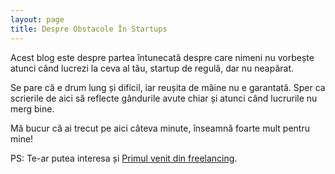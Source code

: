 ```yaml
---
layout: page
title: Despre Obstacole În Startups
---
```


Acest blog este despre partea întunecată despre care nimeni nu vorbește atunci când lucrezi la ceva al tău, startup de regulă, dar nu neapărat.

Se pare că e drum lung și dificil, iar reușita de mâine nu e garantată. Sper ca scrierile de aici să reflecte gândurile avute chiar și atunci când lucrurile nu merg bine.

Mă bucur că ai trecut pe aici câteva minute, înseamnă foarte mult pentru mine!

PS: Te-ar putea interesa și [Primul venit din freelancing](/2016/03/primul-venit-din-freelancing/).
